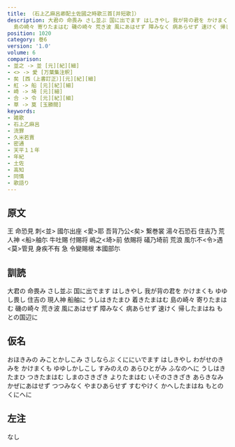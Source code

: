 ```yaml
---
title: （石上乙麻呂卿配土佐國之時歌三首[并短歌]）
description: 大君の 命畏み さし並ぶ 国に出でます はしきやし 我が背の君を かけまくも ゆゆし畏し 住吉の 現人神 船舳に うしはきたまひ 着きたまはむ
  島の崎々 寄りたまはむ 磯の崎々 荒き波 風にあはせず 障みなく 病あらせず 速けく 帰したまはね もとの国辺に
position: 1020
category: 巻6
version: '1.0'
volume: 6
comparison:
- 並之 -> 並 [元][紀][細]
- <> -> 愛 [万葉集注釈]
- 矣 [西（上書訂正）][元][紀][細]
- 舡 -> 船 [元][紀][細]
- 崎 -> 埼 [元][細]
- 合 -> 令 [元][紀][細]
- 草 -> 莫 [玉勝間]
keywords:
- 雑歌
- 石上乙麻呂
- 流罪
- 久米若賣
- 密通
- 天平１１年
- 年紀
- 土佐
- 高知
- 同情
- 歌語り
---
```


## 原文

王 命恐見 刺<並> 國尓出座 <愛>耶 吾背乃公<矣> 繋巻裳 湯々石恐石 住吉乃 荒人神 <船>舳尓 牛吐賜 付賜将 嶋之<埼>前 依賜将 礒乃埼前 荒浪 風尓不<令>遇 <莫>管見 身疾不有 急 令變賜根 本國部尓

## 訓読

大君の 命畏み さし並ぶ 国に出でます はしきやし 我が背の君を かけまくも ゆゆし畏し 住吉の 現人神 船舳に うしはきたまひ 着きたまはむ 島の崎々 寄りたまはむ 磯の崎々 荒き波 風にあはせず 障みなく 病あらせず 速けく 帰したまはね もとの国辺に

## 仮名

おほきみの みことかしこみ さしならぶ くににいでます はしきやし わがせのきみを かけまくも ゆゆしかしこし すみのえの あらひとがみ ふなのへに うしはきたまひ つきたまはむ しまのさきざき よりたまはむ いそのさきざき あらきなみ かぜにあはせず つつみなく やまひあらせず すむやけく かへしたまはね もとのくにへに

## 左注

なし
